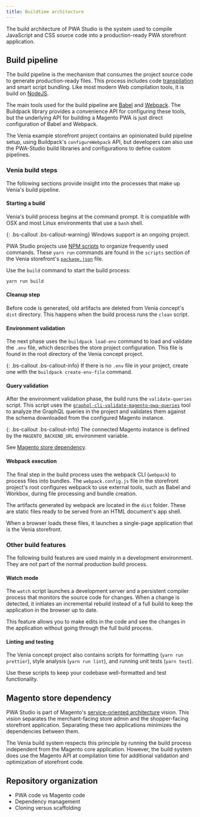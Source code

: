 ```yaml
---
title: Buildtime architecture
---
```


The build architecture of PWA Studio is the system used to compile JavaScript and CSS source code into a production-ready PWA storefront application.

## Build pipeline

The build pipeline is the mechanism that consumes the project source code to generate production-ready files.
This process includes code [transpilation][] and smart script bundling.
Like most modern Web compilation tools, it is build on [NodeJS][].

The main tools used for the build pipeline are [Babel][] and [Webpack][].
The Buildpack library provides a convenience API for configuring these tools, but the underlying API for building a Magento PWA is just direct configuration of Babel and Webpack.

The Venia example storefront project contains an opinionated build pipeline setup, using Buildpack's `configureWebpack` API, but
developers can also use the PWA-Studio build libraries and configurations to define custom pipelines.

### Venia build steps

The following sections provide insight into the processes that make up Venia's build pipeline.

#### Starting a build

Venia's build process begins at the command prompt.
It is compatible with OSX and most Linux environments that use a `bash` shell.

{: .bs-callout .bs-callout-warning}
Windows support is an ongoing project.

PWA Studio projects use [NPM scripts][] to organize frequently used commands.
These `yarn run` commands are found in the `scripts` section of the Venia storefront's [`package.json`][] file.

Use the `build` command to start the build process:

```sh
yarn run build
```

#### Cleanup step

Before code is generated, old artifacts are deleted from Venia concept's `dist` directory.
This happens when the build process runs the `clean` script.

#### Environment validation

The next phase uses the `buildpack load-env` command to load and validate the `.env` file, which describes the store project configuration.
This file is found in the root directory of the Venia concept project.
<!-- TODO: Link to _drafts/configuration-management topic when it is published -->

{: .bs-callout .bs-callout-info}
If there is no `.env` file in your project, create one with the `buildpack create-env-file` command.
<!-- TODO: Link to _drafts/configuration-management/buildpack-cli/create-env-file topic when it is published -->

#### Query validation

After the environment validation phase, the build runs the `validate-queries` script.
This script uses the [`graphql-cli-validate-magento-pwa-queries`][] tool to analyze the GraphQL queries in the project and validates them against the schema downloaded from the configured Magento instance.

{: .bs-callout .bs-callout-info}
The connected Magento instance is defined by the `MAGENTO_BACKEND_URL` environment variable.

See [Magento store dependency][].

#### Webpack execution

The final step in the build process uses the webpack CLI (`webpack`) to process files into bundles.
The `webpack.config.js` file in the storefront project's root configures webpack to use external tools, such as Babel and Workbox, during file processing and bundle creation.

The artifacts generated by webpack are located in the `dist` folder.
These are static files ready to be served from an HTML document's app shell.

When a browser loads these files, it launches a single-page application that is the Venia storefront.

### Other build features

The following build features are used mainly in a development environment.
They are not part of the normal production build process.

#### Watch mode

The `watch` script launches a development server and a persistent compiler process that monitors the source code for changes.
When a change is detected, it initiates an incremental rebuild instead of a full build to keep the application in the browser up to date.

This feature allows you to make edits in the code and see the changes in the application without going through the full build process.

#### Linting and testing

The Venia concept project also contains scripts for formatting (`yarn run prettier`), style analysis (`yarn run lint`), and running unit tests (`yarn test`).

Use these scripts to keep your codebase well-formatted and test functionality.

## Magento store dependency

PWA Studio is part of Magento's [service-oriented architecture][] vision.
This vision separates the merchant-facing store admin and the shopper-facing storefront application.
Separating these two applications minimizes the dependencies between them.

The Venia build system respects this principle by running the build process independent from the Magento core application.
However, the build system does use the Magento API at compilation time for additional validation and optimization of storefront code.

## Repository organization

* PWA code vs Magento code
* Dependency management
* Cloning versus scaffolding

[nodejs]: https://nodejs.org/en/about/
[webpack]: https://webpack.js.org/
[transpilation]: https://en.wikipedia.org/wiki/Source-to-source_compiler
[nodejs]: https://nodejs.org
[babel]: https://babeljs.io
[webpack]: https://webpack.js.org
[npm scripts]: https://docs.npmjs.com/misc/scripts
[magento store dependency]: #magento-store-dependency
[service-oriented architecture]: https://en.wikipedia.org/wiki/Service-oriented_architecture
[`package.json`]: https://github.com/magento/pwa-studio/blob/develop/packages/venia-concept/package.json
[`graphql-cli-validate-magento-pwa-queries`]: https://github.com/magento/pwa-studio/tree/develop/packages/graphql-cli-validate-magento-pwa-queries
